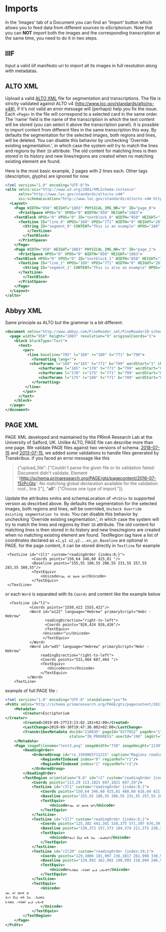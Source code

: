 # Imports

In the 'Images' tab of a Document you can find an 'Import' button which allows you to feed data from different sources to eScriptorium.
Note that you can **NOT** import both the images and the corresponding transcription at the same time, you need to do it in two steps.

## IIIF
Input a valid iiif manifesto uri to import all its images in full resolution along with metadatas.

## ALTO XML
Upload a valid [ALTO XML](https://en.wikipedia.org/wiki/ALTO_(XML)) file for segmentation and transcriptions.
The file is strictly validated against ALTO v4 (http://www.loc.gov/standards/alto/ns-v4#), if it's not valid an error message will (perhaps) help you fix the issue.
Each `<Page>` in the file will correspond to a selected card in the same order.
The 'name' field is the name of the transcription in which the text content will be stored (you can select it above the transcription panel). It is possible to import content from different files in the same transcription this way.
By defaults the segmentation for the selected images, both regions and lines, will be deleted. You can disable this behavior by unchecking 'Override existing segmentation.', in which case the system will try to match the lines and regions by their `ID` attribute. The old content for matching lines is then stored in its history and new lines/regions are created when no matching existing element are found.

Here is the most basic example, 2 pages with 2 lines each.
Other tags (description, glyphs) are ignored for now.
```xml
<?xml version="1.0" encoding="UTF-8"?>
<alto xmlns:xsi="http://www.w3.org/2001/XMLSchema-instance"
	  xmlns="http://www.loc.gov/standards/alto/ns-v4#"
	  xsi:schemaLocation="http://www.loc.gov/standards/alto/ns-v4# http://www.loc.gov/standards/alto/v4/alto-4-0.xsd">
  <Layout>
    <Page WIDTH="850" HEIGHT="1083" PHYSICAL_IMG_NR="0" ID="page_0">
      <PrintSpace HPOS="0" VPOS="0" WIDTH="850" HEIGHT="1083">
	<TextBlock HPOS="0" VPOS="0" ID="textblock_0" WIDTH="850" HEIGHT="1083">
	  <TextLine ID="line_0" HPOS="160" VPOS="771" WIDTH="0" HEIGHT="28">
	    <String ID="segment_0" CONTENT="This is an example" HPOS="160" VPOS="771" WIDTH="0" HEIGHT="28" WC="0.9995"></String>
          </TextLine>
        </TextBlock>
      </PrintSpace>
    </Page>
    <Page WIDTH="850" HEIGHT="1083" PHYSICAL_IMG_NR="0" ID="page_1">
      <PrintSpace HPOS="0" VPOS="0" WIDTH="850" HEIGHT="1083">
	<TextBlock HPOS="0" VPOS="0" ID="textblock_1" WIDTH="850" HEIGHT="1083">
	  <TextLine ID="line_1" HPOS="160" VPOS="771" WIDTH="0" HEIGHT="28">
	    <String ID="segment_1" CONTENT="This is also an example" HPOS="160" VPOS="771" WIDTH="0" HEIGHT="28" WC="0.9995"></String>
	  </TextLine>
        </TextBlock>
      </PrintSpace>
    </Page>
  </Layout>
</alto>`
```
## Abbyy XML
Same principle as ALTO but the grammar is a bit different:
```xml
<document xmlns="http://www.abbyy.com/FineReader_xml/FineReader10-schema-v1.xml" version="1.0" producer="kraken">
  <page width="850" height="1083" resolution="0" originalCoords="1">
    <block blockType="Text">
      <text>
        <par>
          <line baseline="785" l="160" r="180" t="771" b="799">
            <formatting lang="">
	       <charParams l="160" r="165" t="771" b="799" wordStart="1" charConfidence="0">T</charParams>
               <charParams l="165" r="170" t="771" b="799" wordStart="0" charConfidence="0">e</charParams>
               <charParams l="170" r="175" t="771" b="799" wordStart="0" charConfidence="0">s</charParams>
               <charParams l="175" r="180" t="771" b="799" wordStart="0" charConfidence="0">t</charParams>
            </formatting>
         </line>
        </par>
      </text>
    </block>
  </page>
</document>
```
## PAGE XML
PAGE XML developed and maintained by the PRImA Research Lab at the University of Salford, UK. Unlike ALTO, PAGE file can describe more than one page. We validate PAGE files against two versions of schema. [2018-07-15](https://www.primaresearch.org/schema/PAGE/gts/pagecontent/2018-07-15/pagecontent.xsd) and [2013-07-15](https://www.primaresearch.org/schema/PAGE/gts/pagecontent/2013-07-15/pagecontent.xsd), we added some validations to handle files generated by Transkribus.
if you faced an error message like this
> {"upload_file": ["Couldn't parse the given file or its validation failed: Document didn't validate. Element '{http://schema.primaresearch.org/PAGE/gts/pagecontent/2016-07-15}PcGts': No matching global declaration available for the validation root., line 2"], "__all__": ["Choose one type of import."]}.

Update the attributes xmlns and schemaLocation of `<PcGts>` to supported version as descirbed above.
By defaults the segmentation for the selected images, both regions and lines, will be overrided, `Uncheck Override existing segmentation to Undo`.
 You can disable this behavior by unchecking 'Override existing segmentation.', in which case the system will try to match the lines and regions by their `ID` attribute. The old content for matching lines is then stored in its history and new lines/regions are created when no matching existing element are found.
TextRegion tag have a list of coordinates declared as `x1,y1 x2,y2...xn,yn`.
`Baseline` are optional in PAGE.
for the page content, it can be stored directly in `Textline` for example


     <TextLine id="r2l1" custom="readingOrder {index:0;}">
                <Coords points="150,64 346,60 425,81 "/>
                <Baseline points="155,55 180,55 206,55 231,55 257,55 283,55 308,55"/>
                <TextEquiv>
                    <Unicode>ܡ ܗܘܡ ܐܘ ܥܒ</Unicode>
                </TextEquiv>
     </TextLine>

 or each `Word` is separated with its `Coords` and content like the example below


      <TextLine id="l1">
               <Coords points="1550,422 1555,422"/>
               <Word id="w122" language="Hebrew" primaryScript="Hebr - Hebrew"
                      readingDirection="right-to-left">
                      <Coords points="926,424 926,426"/>
                      <TextEquiv>
                     <Unicode>ע"י</Unicode>
                     </TextEquiv>
               </Word>
               <Word id="w45" language="Hebrew" primaryScript="Hebr - Hebrew"
                    readingDirection="right-to-left">
                    <Coords points="531,464 687,464 "/>
                    <TextEquiv>
                       <Unicode>הוט</Unicode>
                    </TextEquiv>
              </Word>
        <TextLine>

example of full PAGE file :
```xml
<?xml version="1.0" encoding="UTF-8" standalone="yes"?>
<PcGts xmlns="http://schema.primaresearch.org/PAGE/gts/pagecontent/2013-07-15" xmlns:xsi="http://www.w3.org/2001/XMLSchema-instance" xsi:schemaLocation="http://schema.primaresearch.org/PAGE/gts/pagecontent/2013-07-15 http://schema.primaresearch.org/PAGE/gts/pagecontent/2013-07-15/pagecontent.xsd">
    <Metadata>
        <Creator>Escriptorium
</Creator>
        <Created>2019-09-27T23:23:02.181+02:00</Created>
        <LastChange>2019-09-30T19:47:30.802+02:00</LastChange>
        <TranskribusMetadata docId="218635" pageId="9377652" pageNr="1" tsid="16181013"
                             status="IN_PROGRESS" userId="198" imgUrl="https://files.transkribus.eu/Get?id=IGCWFROGSHEQTNTPACSBRMTW" xmlUrl="https://files.transkribus.eu/Get?id=ZDOBVJAWMVGPUHOZVTSSWCSG" imageId="6101684"/>
    </Metadata>
    <Page imageFilename="test3.png" imageWidth="738" imageHeight="1139">
        <ReadingOrder>
            <OrderedGroup id="ro_1569865711215" caption="Regions reading order">
                <RegionRefIndexed index="0" regionRef="r1"/>
                <RegionRefIndexed index="1" regionRef="r2"/>
            </OrderedGroup>
        </ReadingOrder>
        <TextRegion orientation="0.0" id="r2" custom="readingOrder {index:1;}">
            <Coords points="113,29 113,1021 697,1021 697,29"/>
            <TextLine id="r2l1" custom="readingOrder {index:0;}">
                <Coords points="150,64 346,60 425,81 460,60 616,64 621,5 396,2 328,3 304,21 271,4 232,23 150,17"/>
                <Baseline points="155,55 180,55 206,55 231,55 257,55 283,55 308,55 334,56 359,56 385,56 411,56 436,56 462,56 487,56 513,55 539,55 564,55 590,54 616,53"/>
                <TextEquiv>
                    <Unicode>ܡ ܗܘܡ ܐܘ ܥܒ</Unicode>
                </TextEquiv>
            </TextLine>
            <TextLine id="r2l7" custom="readingOrder {index:6;}">
                <Coords points="125,382 441,391 538,375 571,397 676,391 677,344 655,339 572,359 538,341 514,360 445,336 336,353 237,348 222,332 193,354 152,332 126,348"/>
                <Baseline points="130,372 157,373 184,374 211,375 238,376 265,377 292,377 319,378 346,378 373,378 400,379 427,379 454,379 481,379 508,379 535,380 562,380 589,380 616,381 643,382 671,382"/>
                <TextEquiv>
                    <Unicode>ܕܐܣܝܪ. ܥܠ ܗ̇ܘ ܕܠܐ ܐܢܫ</Unicode>
                </TextEquiv>
            </TextLine>
            <TextLine id="r2l20" custom="readingOrder {index:19;}">
                <Coords points="129,1006 181,997 236,1017 261,998 338,997 499,1025 567,1010 659,1026 702,1010 703,985 576,971 531,984 500,959 469,980 399,958 324,987 297,964 246,972 211,954 193,968 175,952 130,975"/>
                <Baseline points="134,992 162,992 190,993 218,994 246,995 274,996 302,997 331,998 359,999 387,1000 415,1001 443,1002 471,1003 499,1003 528,1004 556,1005 584,1006 612,1007 640,1008 668,1008 697,1009"/>
                <TextEquiv>
                    <Unicode>ܗ̣ܢܘܢ ܕܝܢ ܐܡܪܘ. ܕܡܪܝܐ</Unicode>
                </TextEquiv>
            </TextLine>
            <TextEquiv>
                <Unicode>
ܡ ܗܘܡ ܐܘ ܥܒ
ܕܐܣܝܪ. ܥܠ ܗ̇ܘ ܕܠܐ ܐܢܫ
ܗ̣ܢܘܢ ܕܝܢ ܐܡܪܘ. ܕܡܪܝܐ
                </Unicode>
            </TextEquiv>
        </TextRegion>
    </Page>
</PcGts>

```
